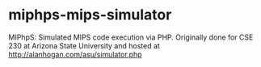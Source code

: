 # miphps-mips-simulator
MIPhpS: Simulated MIPS code execution via PHP. Originally done for CSE 230 at Arizona State University and hosted at http://alanhogan.com/asu/simulator.php
